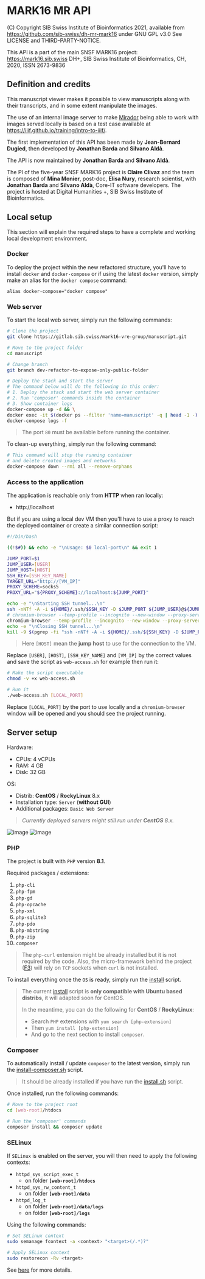 # MARK16 MR API

(C) Copyright SIB Swiss Institute of Bioinformatics 2021, available from <https://github.com/sib-swiss/dh-mr-mark16> under GNU GPL v3.0 See LICENSE and THIRD-PARTY-NOTICE.

This API is a part of the main SNSF MARK16 project: <https://mark16.sib.swiss>
DH+, SIB Swiss Institute of Bioinformatics, CH, 2020, ISSN 2673-9836

<!-- [TOC] -->
<!-- {:toc} -->
<!-- The winning format is below -->

## Definition and credits

This manuscript viewer makes it possible to view manuscripts along with their transcripts, and in some extent manipulate the images.

The use of an internal image server to make [Mirador](https://projectmirador.org/) being able to work with images served locally is based on a test case available at <https://iiif.github.io/training/intro-to-iiif/>.

The first implementation of this API has been made by __Jean-Bernard Dugied__, then developed by __Jonathan Barda__ and __Silvano Aldà__.

The API is now maintained by __Jonathan Barda__ and __Silvano Aldà__.

The PI of the five-year SNSF MARK16 project is __Claire Clivaz__ and the team is composed of __Mina Monier__, post-doc, __Elisa Nury__, research scientist, with __Jonathan Barda__ and __Silvano Aldà__, Core-IT software developers. The project is hosted at Digital Humanities +, SIB Swiss Institute of Bioinformatics.

## Local setup

This section will explain the required steps to have a complete and working local development environment.

### Docker

To deploy the project within the new refactored structure, you'll have to install `docker` and `docker-compose` or if using the latest `docker` version, simply make an alias for the `docker compose` command:

```
alias docker-compose="docker compose"
```

### Web server

To start the local web server, simply run the following commands:

```bash
# Clone the project
git clone https://gitlab.sib.swiss/mark16-vre-group/manuscript.git

# Move to the project folder
cd manuscript

# Change branch
git branch dev-refactor-to-expose-only-public-folder

# Deploy the stack and start the server
# The command below will do the following in this order:
# 1. Deploy the stack and start the web server container
# 2. Run 'composer' commands inside the container
# 3. Show container logs
docker-compose up -d && \
docker exec -it $(docker ps --filter 'name=manuscript' -q | head -1 -) bash -c 'composer install -d /var/www/html/htdocs && composer update -d /var/www/html/htdocs' && \
docker-compose logs -f
```

> The port `80` must be available before running the container.

To clean-up everything, simply run the following command:

```bash
# This command will stop the running container
# and delete created images and networks
docker-compose down --rmi all --remove-orphans
```

### Access to the application

The application is reachable only from __HTTP__ when ran locally:

* http://localhost

But if you are using a local dev VM then you'll have to use a proxy to reach the deployed container or create a similar connection script:

```bash
#!/bin/bash

((!$#)) && echo -e "\nUsage: $0 local-port\n" && exit 1

JUMP_PORT=$1
JUMP_USER=[USER]
JUMP_HOST=[HOST]
SSH_KEY=[SSH_KEY_NAME]
TARGET_URL="http://[VM_IP]"
PROXY_SCHEME=socks5
PROXY_URL="${PROXY_SCHEME}://localhost:${JUMP_PORT}"

echo -e "\nStarting SSH tunnel...\n"
ssh -nNTf -A -i ${HOME}/.ssh/$SSH_KEY -D $JUMP_PORT ${JUMP_USER}@${JUMP_HOST}
# chromium-browser --temp-profile --incognito --new-window --proxy-server=$PROXY_URL --app=$TARGET_URL
chromium-browser --temp-profile --incognito --new-window --proxy-server=$PROXY_URL $TARGET_URL
echo -e "\nClosing SSH tunnel...\n"
kill -9 $(pgrep -fi "ssh -nNTf -A -i ${HOME}/.ssh/${SSH_KEY} -D $JUMP_PORT ${JUMP_USER}@${JUMP_HOST}")
```

> Here `[HOST]` mean the __jump host__ to use for the connection to the VM.

Replace `[USER]`, `[HOST]`, `[SSH_KEY_NAME]` and `[VM_IP]` by the correct values and save the script as `web-access.sh` for example then run it:

```bash
# Make the script executable
chmod -v +x web-access.sh

# Run it
./web-access.sh [LOCAL_PORT]
```

Replace `[LOCAL_PORT]` by the port to use locally and a `chromium-browser` window will be opened and you should see the project running.

## Server setup

Hardware:

* CPUs: 4 vCPUs
* RAM: 4 GB
* Disk: 32 GB

OS:

* Distrib: __CentOS__ / __RockyLinux__ 8.x
* Installation type: `Server` (__without GUI__)
* Additional packages: `Basic Web Server`

> _Currently deployed servers might still run under **CentOS** 8.x._

![image](./doc/centos8-server-package-selection.png)
![image](./doc/centos8-server-setup-summary.png)

### PHP

The project is built with `PHP` version __8.1__.

Required packages / extensions:

1. `php-cli`
2. `php-fpm`
3. `php-gd`
4. `php-opcache`
5. `php-xml`
6. `php-sqlite3`
7. `php-pdo`
8. `php-mbstring`
9. `php-zip`
10. `composer`

> The `php-curl` extension might be already installed but it is not required by the code. Also, the micro-framework behind the project ([F3](https://fatfreeframework.com/3.8/home)) will rely on `TCP` sockets when `curl` is not installed.

To install everything once the `OS` is ready, simply run the [install](scripts/install.sh) script.

> The current [install](scripts/install.sh) script is __only compatible with Ubuntu based distribs__, it will adapted soon for CentOS.
>
> In the meantime, you can do the following for __CentOS__ / __RockyLinux__:
>
> * Search `PHP` extensions with `yum search [php-extension]`
> * Then `yum install [php-extension]`
> * And go to the next section to install `composer`.

### Composer

To automatically install / update `composer` to the latest version, simply run the [install-composer.sh](scripts/install-composer.sh) script.

> It should be already installed if you have run the [install.sh](scripts/install.sh) script.

Once installed, run the following commands:

```bash
# Move to the project root
cd [web-root]/htdocs

# Run the 'composer' commands
composer install && composer update
```

### SELinux

If `SELinux` is enabled on the server, you will then need to apply the following contexts:

* `httpd_sys_script_exec_t`
  * on folder __`[web-root]/htdocs`__
* `httpd_sys_rw_content_t`
  * on folder __`[web-root]/data`__
* `httpd_log_t`
  * on folder __`[web-root]/data/logs`__
  * on folder __`[web-root]/logs`__

Using the following commands:

```bash
# Set SELinux context
sudo semanage fcontext -a <context> "<target>(/.*)?"

# Apply SELinux context
sudo restorecon -Rv <target>
```

See [here](https://www.serverlab.ca/tutorials/linux/web-servers-linux/configuring-selinux-policies-for-apache-web-servers/) for more details.
